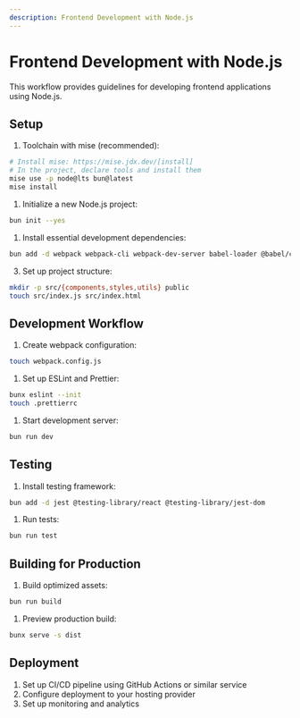 ```yaml
---
description: Frontend Development with Node.js
---
```


# Frontend Development with Node.js

This workflow provides guidelines for developing frontend applications using Node.js.

## Setup

1. Toolchain with mise (recommended):

```bash
# Install mise: https://mise.jdx.dev/[install]
# In the project, declare tools and install them
mise use -p node@lts bun@latest
mise install
```

1. Initialize a new Node.js project:

```bash
bun init --yes
```

1. Install essential development dependencies:

```bash
bun add -d webpack webpack-cli webpack-dev-server babel-loader @babel/core @babel/preset-env eslint prettier
```

3. Set up project structure:
```bash
mkdir -p src/{components,styles,utils} public
touch src/index.js src/index.html
```

## Development Workflow

1. Create webpack configuration:

```bash
touch webpack.config.js
```

1. Set up ESLint and Prettier:

```bash
bunx eslint --init
touch .prettierrc
```

1. Start development server:

```bash
bun run dev
```

## Testing

1. Install testing framework:

```bash
bun add -d jest @testing-library/react @testing-library/jest-dom
```

1. Run tests:

```bash
bun run test
```

## Building for Production

1. Build optimized assets:

```bash
bun run build
```

1. Preview production build:

```bash
bunx serve -s dist
```

## Deployment

1. Set up CI/CD pipeline using GitHub Actions or similar service
1. Configure deployment to your hosting provider
1. Set up monitoring and analytics

